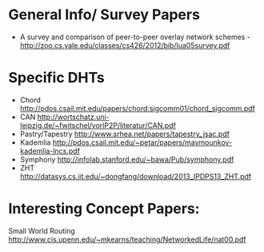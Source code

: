 


# General Info/ Survey Papers
* A survey and comparison of peer-to-peer overlay network schemes - http://zoo.cs.yale.edu/classes/cs426/2012/bib/lua05survey.pdf

# Specific DHTs
* Chord http://pdos.csail.mit.edu/papers/chord:sigcomm01/chord_sigcomm.pdf
* CAN http://wortschatz.uni-leipzig.de/~fwitschel/vorlP2P/literatur/CAN.pdf
* Pastry/Tapestry http://www.srhea.net/papers/tapestry_jsac.pdf
* Kademlia  http://pdos.csail.mit.edu/~petar/papers/maymounkov-kademlia-lncs.pdf
* Symphony http://infolab.stanford.edu/~bawa/Pub/symphony.pdf
* ZHT http://datasys.cs.iit.edu/~dongfang/download/2013_IPDPS13_ZHT.pdf


# Interesting Concept Papers: 
Small World Routing http://www.cis.upenn.edu/~mkearns/teaching/NetworkedLife/nat00.pdf

